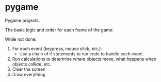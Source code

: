 # pygame
Pygame projects.

The basic logic and order for each frame of the game:

While not done:
1. For each event (keypress, mouse click, etc.):
    - Use a chain of if statements to run code to handle each event.
2. Run calculations to determine where objects move, what happens when objects collide, etc.
3. Clear the screen
4. Draw everything

